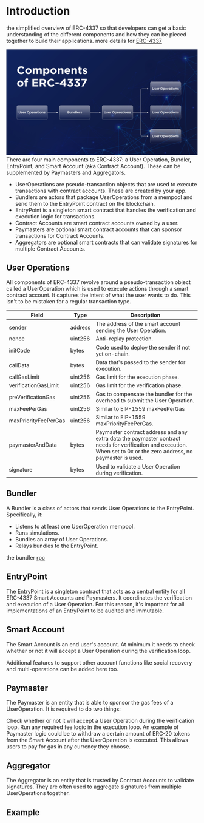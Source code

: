 # Introduction

the simplified overview of ERC-4337 so that developers can get a basic understanding of the different components and how they can be pieced together to build their applications. more details for [ERC-4337](https://eips.ethereum.org/EIPS/eip-4337)

![State Transitions](erc-4337.jpg)
There are four main components to ERC-4337: a User Operation, Bundler, EntryPoint, and Smart Account (aka Contract Account). These can be supplemented by Paymasters and Aggregators.

+ UserOperations are pseudo-transaction objects that are used to execute transactions with contract accounts. These are created by your app.
+ Bundlers are actors that package UserOperations from a mempool and send them to the EntryPoint contract on the blockchain.
+ EntryPoint is a singleton smart contract that handles the verification and execution logic for transactions.
+ Contract Accounts are smart contract accounts owned by a user.
+ Paymasters are optional smart contract accounts that can sponsor transactions for Contract Accounts.
+ Aggregators are optional smart contracts that can validate signatures for multiple Contract Accounts.

## User Operations

All components of ERC-4337 revolve around a pseudo-transaction object called a UserOperation which is used to execute actions through a smart contract account. It captures the intent of what the user wants to do. This isn't to be mistaken for a regular transaction type.

|Field | Type | Description |
|--------|---------|------------|
|sender |	address	|The address of the smart account sending the User Operation.|
|nonce |	uint256	|Anti-replay protection.|
|initCode|	bytes	|Code used to deploy the sender if not yet on-chain.|
|callData	|bytes|	Data that's passed to the sender for execution.|
|callGasLimit	|uint256	|Gas limit for the execution phase.|
|verificationGasLimit	|uint256|	Gas limit for the verification phase.|
|preVerificationGas	|uint256|	Gas to compensate the bundler for the overhead to submit the User Operation.|
|maxFeePerGas	|uint256	|Similar to EIP-1559 maxFeePerGas|
|maxPriorityFeePerGas|	uint256	|Similar to EIP-1559 maxPriorityFeePerGas.|
|paymasterAndData|	bytes	|Paymaster contract address and any extra data the paymaster contract needs for verification and execution. When set to 0x or the zero address, no paymaster is used.|
|signature	|bytes	|Used to validate a User Operation during verification.|


## Bundler

A Bundler is a class of actors that sends User Operations to the EntryPoint. Specifically, it:

+ Listens to at least one UserOperation mempool.
+ Runs simulations.
+ Bundles an array of User Operations.
+ Relays bundles to the EntryPoint.

the bundler [rpc](./bundler.md)

## EntryPoint

The EntryPoint is a singleton contract that acts as a central entity for all ERC-4337 Smart Accounts and Paymasters. It coordinates the verification and execution of a User Operation. For this reason, it's important for all implementations of an EntryPoint to be audited and immutable.

## Smart Account

The Smart Account is an end user's account. At minimum it needs to check whether or not it will accept a User Operation during the verification loop.

Additional features to support other account functions like social recovery and multi-operations can be added here too.

## Paymaster

The Paymaster is an entity that is able to sponsor the gas fees of a UserOperation. It is required to do two things:

Check whether or not it will accept a User Operation during the verification loop.
Run any required fee logic in the execution loop.
An example of Paymaster logic could be to withdraw a certain amount of ERC-20 tokens from the Smart Account after the UserOperation is executed. This allows users to pay for gas in any currency they choose.

## Aggregator

The Aggregator is an entity that is trusted by Contract Accounts to validate signatures. They are often used to aggregate signatures from multiple UserOperations together.

## Example